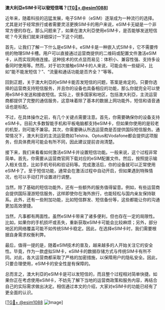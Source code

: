 **澳大利亞eSIM卡可以發短信嗎？[[TG💪+ @esim1088](https://t.me/s/esim1088)]**

近年来，随着科技的迅猛发展，电子SIM卡（eSIM）逐渐成为一种流行的选择。尤其是对于经常旅行或者需要灵活更换SIM卡的用户来说，eSIM卡无疑是一个非常方便的存在。那么问题来了，如果在澳大利亞使用eSIM卡，是否能够发送短信呢？今天我们就来详细探讨一下这个问题。

首先，让我们了解一下什么是eSIM卡。eSIM卡是一种嵌入式SIM卡，它不需要传统的物理SIM卡槽。用户可以直接通过运营商提供的二维码或配置文件激活eSIM卡，从而实现网络连接。这种技术的优点显而易见：体积小、兼容性强、支持多设备同时使用等。然而，对于初次接触eSIM卡的人来说，可能会有一些疑问，比如“能不能发短信？”、“流量和通话功能是否齐全？”等等。

回到正题，关于澳大利亞的eSIM卡能否发短信的问题，答案是肯定的。只要你选择的运营商支持短信服务，并且你的设备也具备相应的功能，那么你就完全可以使用eSIM卡发送和接收短信。实际上，很多国家和地区，包括澳大利亞，主流运营商都提供了完整的通信服务，这意味着除了基本的数据上网功能外，短信和语音通话也是标配。

不过，在具体操作之前，有几个关键点需要注意。首先，你需要确保你的设备支持eSIM卡。目前大多数智能手机和平板电脑都支持eSIM卡，但如果你使用的是较老的机型，则可能不兼容。其次，你需要确认所选运营商是否提供国际短信服务。通常情况下，澳大利亚的主流运营商如Telstra、Optus和Vodafone都会提供这项服务，但具体费用可能会有所不同，因此建议提前咨询清楚。

接下来，我们来看看如何激活eSIM卡并设置短信功能。一般来说，这个过程非常简单。首先，你需要从运营商官网下载对应的eSIM配置文件。然后，按照提示输入相关信息，比如手机号码和验证码等。完成激活后，你的设备就可以正常使用eSIM卡了。至于短信功能，通常会在激活过程中自动开启，但如果遇到特殊情况，也可以手动打开设置进行调整。

当然，除了基础的短信功能外，还有一些额外的服务值得留意。例如，有些运营商会提供国际漫游短信服务，这样即使你在海外旅行，也能轻松与国内亲友保持联系。此外，还有一些附加功能，比如短信群发、短信备份等，这些都能让你的沟通更加高效便捷。

当然，凡事都有两面性。虽然eSIM卡带来了诸多便利，但也存在一定的局限性。比如，如果你的手机损坏或丢失，重新获取eSIM卡可能会比较麻烦；另外，部分地区的网络覆盖可能不如传统SIM卡稳定。因此，在选择eSIM卡时，我们需要根据自身需求权衡利弊。

最后，值得一提的是，随着eSIM技术的普及，越来越多的人开始关注它的安全性。毕竟，作为一款虚拟SIM卡，eSIM卡的数据存储方式与传统SIM卡有所不同。对此，各大运营商都采取了严格的加密措施，以保障用户的隐私安全。因此，只要合理使用，eSIM卡的安全性是有保障的。

总而言之，澳大利亞的eSIM卡是可以发短信的，而且整个过程相对简单快捷。如果你正在考虑使用eSIM卡，不妨先了解下当地的运营商政策和服务内容，再结合自己的实际需求做出决定。相信通过本文的介绍，大家对eSIM卡的功能已经有了更全面的认识。

[[TG💪+ @esim1088](https://t.me/s/esim1088) ![Image](https://i.postimg.cc/4NQfJmqS/Snipaste-2025-05-13-00-14-12.png)]
